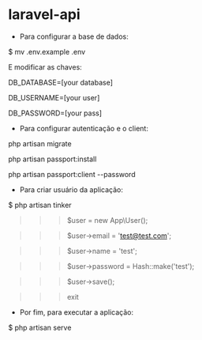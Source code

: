 # laravel-api

- Para configurar a base de dados:

$ mv .env.example .env

E modificar as chaves:

DB_DATABASE=[your database]

DB_USERNAME=[your user]

DB_PASSWORD=[your pass]


- Para configurar autenticação e o client:

php artisan migrate

php artisan passport:install

php artisan passport:client --password


- Para criar usuário da aplicação:

$ php artisan tinker

>>> $user = new App\User();

>>> $user->email = 'test@test.com';

>>> $user->name = 'test';

>>> $user->password = Hash::make('test');

>>> $user->save();

>>> exit


- Por fim, para executar a aplicação:

$ php artisan serve


